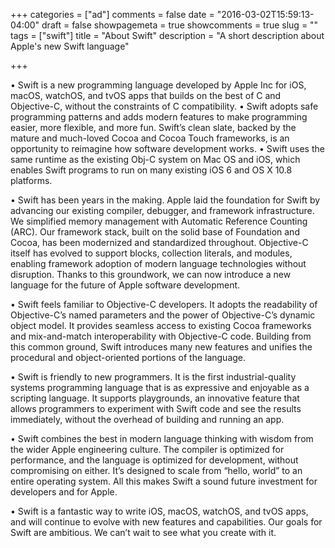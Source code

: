 +++
categories = ["ad"]
comments = false
date = "2016-03-02T15:59:13-04:00"
draft = false
showpagemeta = true
showcomments = true
slug = ""
tags = ["swift"]
title = "About Swift"
description = "A short description about Apple's new Swift language"

+++

•	Swift is a new programming language developed by Apple Inc for iOS, macOS, watchOS, and tvOS apps that builds on the best of C and Objective-C, without the constraints of C compatibility.
•	Swift adopts safe programming patterns and adds modern features to make programming easier, more flexible, and more fun. Swift’s clean slate, backed by the mature and much-loved Cocoa and Cocoa Touch frameworks, is an opportunity to reimagine how software development works.
•	Swift uses the same runtime as the existing Obj-C system on Mac OS and iOS, which enables Swift programs to run on many existing iOS 6 and OS X 10.8 platforms.

•	Swift has been years in the making. Apple laid the foundation for Swift by advancing our existing compiler, debugger, and framework infrastructure. We simplified memory management with Automatic Reference Counting (ARC). Our framework stack, built on the solid base of Foundation and Cocoa, has been modernized and standardized throughout. Objective-C itself has evolved to support blocks, collection literals, and modules, enabling framework adoption of modern language technologies without disruption. Thanks to this groundwork, we can now introduce a new language for the future of Apple software development.

•	Swift feels familiar to Objective-C developers. It adopts the readability of Objective-C’s named parameters and the power of Objective-C’s dynamic object model. It provides seamless access to existing Cocoa frameworks and mix-and-match interoperability with Objective-C code. Building from this common ground, Swift introduces many new features and unifies the procedural and object-oriented portions of the language.

•	Swift is friendly to new programmers. It is the first industrial-quality systems programming language that is as expressive and enjoyable as a scripting language. It supports playgrounds, an innovative feature that allows programmers to experiment with Swift code and see the results immediately, without the overhead of building and running an app.

•	Swift combines the best in modern language thinking with wisdom from the wider Apple engineering culture. The compiler is optimized for performance, and the language is optimized for development, without compromising on either. It’s designed to scale from “hello, world” to an entire operating system. All this makes Swift a sound future investment for developers and for Apple.

•	Swift is a fantastic way to write iOS, macOS, watchOS, and tvOS apps, and will continue to evolve with new features and capabilities. Our goals for Swift are ambitious. We can’t wait to see what you create with it.

